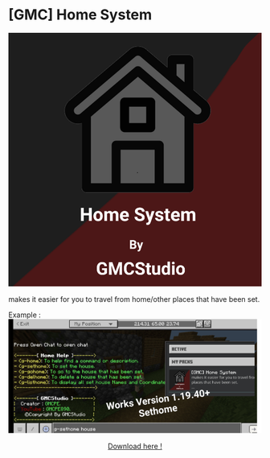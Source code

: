 # [GMC] Home System

![](pack_icon.png?raw=true)

makes it easier for you to travel from home/other places that have been set.

Example :
![](thumbnail.png?raw=true)

<p align="center"><a href="https://GMCStudio.ddna.net/">Download here !</a></p>
